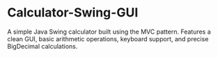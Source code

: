 # Calculator-Swing-GUI
A simple Java Swing calculator built using the MVC pattern. Features a clean GUI, basic arithmetic operations, keyboard support, and precise BigDecimal calculations.
